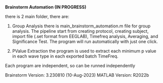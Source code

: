 **Brainstorm Automation (IN PROGRESS)** 

there is 2 main folder, there are:
1. Group Analysis
there is main_brainstorm_automation.m file for group analysis. The pipeline start from creating protocol, creating subject, import file (.set format from EEGLAB), Timefreq analysis, Averaging, and Significance Test. The program will run automatically with just one click.

2. PValue Extraction
the program is used to extract each minimum p value in each wave type in each exported batch TimeFreq. 

Each program are independent, so can be runned independently 

Brainstorm Version: 3.230810 (10-Aug-2023)
MATLAB Version: R2022b
